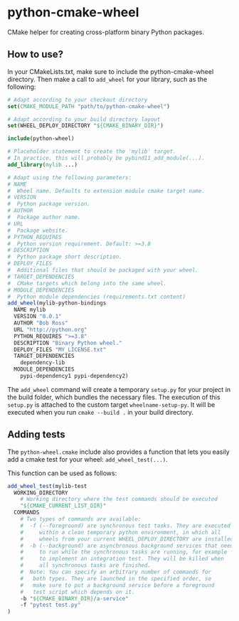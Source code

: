 # python-cmake-wheel

CMake helper for creating cross-platform binary Python packages.

## How to use?

In your CMakeLists.txt, make sure to include the python-cmake-wheel
directory. Then make a call to `add_wheel` for your library, such as the
following:

```cmake
# Adapt according to your checkout directory
set(CMAKE_MODULE_PATH "path/to/python-cmake-wheel")

# Adapt according to your build directory layout
set(WHEEL_DEPLOY_DIRECTORY "${CMAKE_BINARY_DIR}")

include(python-wheel)

# Placeholder statement to create the 'mylib' target.
# In practice, this will probably be pybind11_add_module(...).
add_library(mylib ...)

# Adapt using the following parameters:
# NAME
#  Wheel name. Defaults to extension module cmake target name.
# VERSION
#  Python package version.
# AUTHOR
#  Package author name.
# URL
#  Package website.
# PYTHON_REQUIRES
#  Python version requirement. Default: >=3.8
# DESCRIPTION
#  Python package short description.
# DEPLOY_FILES
#  Additional files that should be packaged with your wheel.
# TARGET_DEPENDENCIES
#  CMake targets which belong into the same wheel.
# MODULE_DEPENDENCIES
#  Python module dependencies (requirements.txt content)
add_wheel(mylib-python-bindings
  NAME mylib
  VERSION "0.0.1"
  AUTHOR "Bob Ross"
  URL "http://python.org"
  PYTHON_REQUIRES ">=3.8"
  DESCRIPTION "Binary Python wheel."
  DEPLOY_FILES "MY_LICENSE.txt"
  TARGET_DEPENDENCIES
    dependency-lib
  MODULE_DEPENDENCIES
    pypi-dependency1 pypi-dependency2)
```

The `add_wheel` command will create a temporary `setup.py` for your project in the build folder, which bundles the necessary files. The execution of this `setup.py` is attached to the custom target `wheelname-setup-py`. It will be executed when you run `cmake --build .` in your build directory.

## Adding tests

The `python-wheel.cmake` include also provides a function that lets you easily add a cmake test for your wheel: `add_wheel_test(...)`.

This function can be used as follows:

```cmake
add_wheel_test(mylib-test
  WORKING_DIRECTORY
    # Working directory where the test commands should be executed
    "${CMAKE_CURRENT_LIST_DIR}"
  COMMANDS
    # Two types of commands are available:
    #  -f (--foreground) are synchronous test tasks. They are executed
    #     within a clean temporary python environment, in which all
    #     wheels from your current WHEEL_DEPLOY_DIRECTORY are installed.
    #  -b (--background) are asynchronous background services that need
    #     to run while the synchronous tasks are running, for example
    #     to implement an integration test. They will be killed when
    #     all synchronous tasks are finished.
    #  Note: You can specify an arbitrary number of commands for
    #   both types. They are launched in the specified order, so
    #   make sure to put a background service before a foreground
    #   test script which depends on it.
    -b "${CMAKE_BINARY_DIR}/a-service"
    -f "pytest test.py"
)
```
